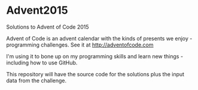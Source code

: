 # Advent2015
Solutions to Advent of Code 2015

Advent of Code is an advent calendar with the kinds of presents we enjoy - programming challenges.
See it at 
   http://adventofcode.com
   
   
I'm using it to bone up on my programming skills and learn new things - including how to use GitHub.

This repository will have the source code for the solutions plus the input data from the challenge.
